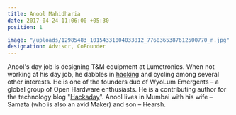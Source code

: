 ```yaml
---
title: Anool Mahidharia
date: 2017-04-24 11:06:00 +05:30
position: 1

image: "/uploads/12985483_10154331004033812_7760365387612500770_n.jpg"
designation: Advisor, CoFounder
---
```


Anool's day job is designing T&M equipment at Lumetronics. When not working at his day job, he dabbles in [hacking](https://github.com/anool) and cycling among several other interests. He is one of the founders duo of WyoLum Emergents – a global group of Open Hardware enthusiasts. He is a contributing author for the technology blog "[Hackaday](https://hackaday.com/author/anool/)".  Anool lives in Mumbai with his wife – Samata (who is also an avid Maker) and son – Hearsh.
